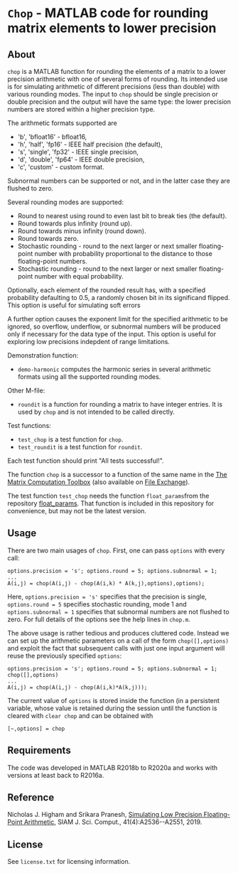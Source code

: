 `Chop` - MATLAB code for rounding matrix elements to lower precision
==========

About
-----

`chop` is a MATLAB function for rounding the elements of a matrix to a
lower precision arithmetic with one of several forms of rounding.  Its
intended use is for simulating arithmetic of different precisions (less
than double) with various rounding modes. The input to `chop` should be
single precision or double precision and the output will have the same
type: the lower precision numbers are stored within a higher precision type.

The arithmetic formats supported are 
-  'b', 'bfloat16'           - bfloat16,
-  'h', 'half', 'fp16'       - IEEE half precision (the default),
-  's', 'single', 'fp32'     - IEEE single precision,
-  'd', 'double', 'fp64'     - IEEE double precision,
-  'c', 'custom'            - custom format.

Subnormal numbers can be supported or not,
and in the latter case they are flushed to zero.

Several rounding modes are supported:
- Round to nearest using round to even last bit to break ties
  (the default).
- Round towards plus infinity (round up).
- Round towards minus infinity (round down).
- Round towards zero.
- Stochastic rounding - round to the next larger or next smaller
  floating-point number with probability proportional to
  the distance to those floating-point numbers.
- Stochastic rounding - round to the next larger or next smaller 
  floating-point number with equal probability.

Optionally, each element of the rounded result has, with a specified
probability defaulting to 0.5, a randomly chosen bit in its significand
flipped.  This option is useful for simulating soft errors

A further option causes the exponent limit for the specified arithmetic to
be ignored, so overflow, underflow, or subnormal numbers will be produced
only if necessary for the data type of the input.  This option is useful
for exploring low precisions indepdent of range limitations.

Demonstration function:
- `demo-harmonic` computes the harmonic series in several arithmetic
   formats using all the supported rounding modes.

Other M-file:

- `roundit` is a function for rounding a matrix to have integer entries.
  It is used by `chop` and is not intended to be called directly.

Test functions:
- `test_chop` is a test function for `chop`.
- `test_roundit` is a test function for `roundit`.

Each test function should print "All tests successful!".

The function `chop` is a successor to a function of the same name in the
[The Matrix Computation Toolbox](http://www.ma.man.ac.uk/~higham/mctoolbox/)
(also available on
[File Exchange](https://uk.mathworks.com/matlabcentral/fileexchange/2360-the-matrix-computation-toolbox)).

The test function `test_chop` needs the function 
`float_params`from the repository
[float_params](https://github.com/higham/float_params).
That function is included in this repository for convenience, but may not
be the latest version.

Usage
-----

There are two main usages of `chop`.
First, one can pass `options` with every call:

```
options.precision = 's'; options.round = 5; options.subnormal = 1; 
...
A(i,j) = chop(A(i,j) - chop(A(i,k) * A(k,j),options),options);
```

Here, `options.precision = 's'` specifies that the precision is single,
`options.round = 5` specifies stochastic rounding, mode 1
and `options.subnormal = 1` specifies that subnormal numbers are
not flushed to zero. 
For full details of the options see the help lines in `chop.m`.

The above usage is rather tedious and produces cluttered code.
Instead we can set up the arithmetic parameters on a call of the form 
`chop([],options)` and exploit the fact that subsequent calls 
with just one input argument will reuse the previously specified `options`:

```
options.precision = 's'; options.round = 5; options.subnormal = 1; 
chop([],options)
...
A(i,j) = chop(A(i,j) - chop(A(i,k)*A(k,j))); 
```

The current value of `options` is stored inside the function
(in a persistent variable, whose value is retained during the session until
the function is cleared with `clear chop` and can be obtained with 

```
[~,options] = chop
```

Requirements
---------

The code was developed in MATLAB R2018b to R2020a and works with versions
at least back to R2016a.

Reference
---------

Nicholas J. Higham and Srikara Pranesh, [Simulating Low Precision
Floating-Point Arithmetic](https://epubs.siam.org/doi/10.1137/19M1251308), 
SIAM J. Sci. Comput., 41(4):A2536--A2551, 2019.

License
-------

See `license.txt` for licensing information.
